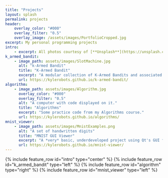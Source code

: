 ```yaml
---
title: "Projects"
layout: splash
permalink: projects
header:
    overlay_color: "#000"
    overlay_filter: "0.5"
    overlay_image: /assets/images/PortfolioCropped.jpg
excerpt: My personal programming projects
intro:
    - excerpt: All photos courtesy of [**Unsplash**](https://unsplash.com)
k_armed_bandit:
    - image_path: assets/images/SlotMachine.jpg
      alt: "k-Armed Bandit"
      title: "K-Armed Bandit"
      excerpt: "A modular collection of K-Armed Bandits and associated reinforcement learning agents to solve them."
      url: https://kylerobots.github.io/k-armed-bandit/
algorithm:
    - image_path: assets/images/Algorithm.jpg
      overlay_color: "#000"
      overlay_filter: "0.5"
      alt: "A computer with code displayed on it."
      title: "Algorithms"
      excerpt: "Some practice code from my Algorithms course."
      url: https://kylerobots.github.io/algorithms/
mnist_viewer:
    - image_path: assets/images/MnistExamples.png
      alt: "A set of handwritten digits"
      title: "MNIST GUI Viewer"
      excerpt: "A *very* basic, underdeveloped project using Qt's GUI framework combined with PyTorch for C++."
      url: https://kylerobots.github.io/mnist-viewer/
---
```

{% include feature_row id="intro" type="center" %}
{% include feature_row id="k_armed_bandit" type="left" %}
{% include feature_row id="algorithm" type="right" %}
{% include feature_row id="mnist_viewer" type="left" %}